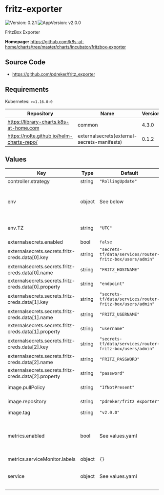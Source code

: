# fritz-exporter

![Version: 0.2.1](https://img.shields.io/badge/Version-0.2.1-informational?style=flat-square) ![AppVersion: v2.0.0](https://img.shields.io/badge/AppVersion-v2.0.0-informational?style=flat-square)

FritzBox Exporter

**Homepage:** <https://github.com/k8s-at-home/charts/tree/master/charts/incubator/fritzbox-exporter>

## Source Code

* <https://github.com/pdreker/fritz_exporter>

## Requirements

Kubernetes: `>=1.16.0-0`

| Repository | Name | Version |
|------------|------|---------|
| https://library-charts.k8s-at-home.com | common | 4.3.0 |
| https://nolte.github.io/helm-charts-repo/ | externalsecrets(external-secrets-manifests) | 0.1.2 |

## Values

| Key | Type | Default | Description |
|-----|------|---------|-------------|
| controller.strategy | string | `"RollingUpdate"` |  |
| env | object | See below | environment variables. See [application docs](https://docs.miguelndecarvalho.pt/projects/speedtest-exporter/) for more details. |
| env.TZ | string | `"UTC"` | Set the container timezone |
| externalsecrets.enabled | bool | `false` |  |
| externalsecrets.secrets.fritz-creds.data[0].key | string | `"secrets-tf/data/services/router-fritz-box/users/admin"` |  |
| externalsecrets.secrets.fritz-creds.data[0].name | string | `"FRITZ_HOSTNAME"` |  |
| externalsecrets.secrets.fritz-creds.data[0].property | string | `"endpoint"` |  |
| externalsecrets.secrets.fritz-creds.data[1].key | string | `"secrets-tf/data/services/router-fritz-box/users/admin"` |  |
| externalsecrets.secrets.fritz-creds.data[1].name | string | `"FRITZ_USERNAME"` |  |
| externalsecrets.secrets.fritz-creds.data[1].property | string | `"username"` |  |
| externalsecrets.secrets.fritz-creds.data[2].key | string | `"secrets-tf/data/services/router-fritz-box/users/admin"` |  |
| externalsecrets.secrets.fritz-creds.data[2].name | string | `"FRITZ_PASSWORD"` |  |
| externalsecrets.secrets.fritz-creds.data[2].property | string | `"password"` |  |
| image.pullPolicy | string | `"IfNotPresent"` | image pull policy |
| image.repository | string | `"pdreker/fritz_exporter"` | image repository |
| image.tag | string | `"v2.0.0"` | image tag |
| metrics.enabled | bool | See values.yaml | Enable and configure a Prometheus serviceMonitor for the chart under this key. |
| metrics.serviceMonitor.labels | object | `{}` |  |
| service | object | See values.yaml | Configures service settings for the chart. |


